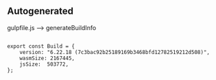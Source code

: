 



Autogenerated
-------------








gulpfile.js --> generateBuildInfo


  

```

export const Build = {
    version: "6.22.18 (7c3bac92b25189169b3468bfd12782519212d508)",
    wasmSize: 2167445,
    jsSize:  503772,
};


```




